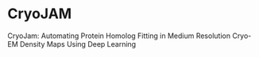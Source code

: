 # CryoJAM
CryoJam: Automating Protein Homolog Fitting in Medium Resolution Cryo-EM Density Maps Using Deep Learning
